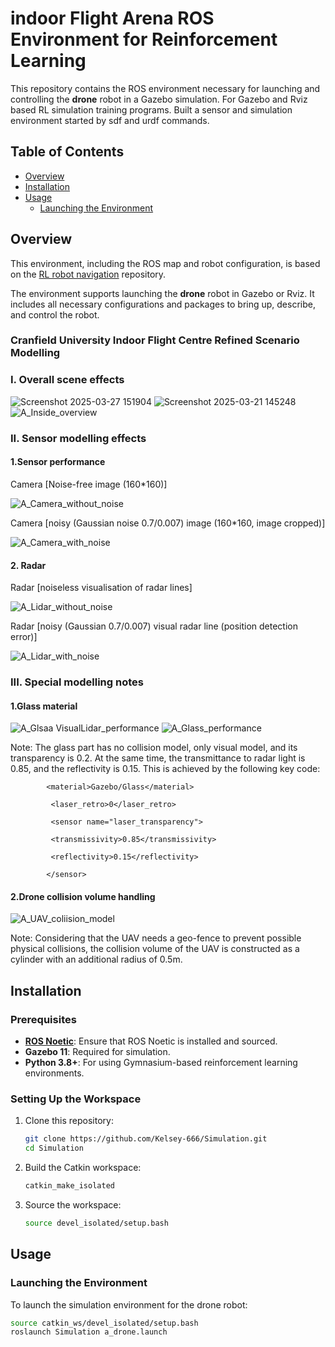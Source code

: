 # indoor Flight Arena ROS Environment for Reinforcement Learning

This repository contains the ROS environment necessary for launching and controlling the **drone** robot in a Gazebo simulation. For Gazebo and Rviz based RL simulation training programs. Built a sensor and simulation environment started by sdf and urdf commands.
## Table of Contents
- [Overview](#overview)
- [Installation](#installation)
- [Usage](#usage)
  - [Launching the Environment](#launching-the-environment)

## Overview

This environment, including the ROS map and robot configuration, is based on the [RL robot navigation]([https://github.com/reiniscimurs/DRL-robot-navigation](https://github.com/Kelsey-666/Simulation.git)) repository.

The environment supports launching the **drone** robot in Gazebo or Rviz. It includes all necessary configurations and packages to bring up, describe, and control the robot.
### Cranfield University Indoor Flight Centre Refined Scenario Modelling

### I. Overall scene effects

![Screenshot 2025-03-27 151904](https://github.com/user-attachments/assets/1508fb0c-3bcf-4293-b9c8-971681a3629f)
![Screenshot 2025-03-21 145248](https://github.com/user-attachments/assets/f5de7ec9-e35d-4cb2-b2b1-136d5e81efaf)
![A_Inside_overview](https://github.com/user-attachments/assets/13d1869b-fa0b-4109-a198-16793a4f206e)

### II. Sensor modelling effects

#### 1.Sensor performance

Camera [Noise-free image (160*160)]

![A_Camera_without_noise](https://github.com/user-attachments/assets/75fd6bd7-2ebd-4a15-92a1-634641148bdd)

Camera [noisy (Gaussian noise 0.7/0.007) image (160*160, image cropped)]

![A_Camera_with_noise](https://github.com/user-attachments/assets/e5222dde-c6e0-4387-adf5-22c2d6a8384a)

#### 2. Radar

Radar [noiseless visualisation of radar lines]

![A_Lidar_without_noise](https://github.com/user-attachments/assets/8e2bcfd8-607d-43a2-994c-f0b23231c7ab)

Radar [noisy (Gaussian 0.7/0.007) visual radar line (position detection error)]

![A_Lidar_with_noise](https://github.com/user-attachments/assets/d4e31dc0-8b25-4cbf-8508-c043ee82ef99)

### III. Special modelling notes

#### 1.Glass material

![A_Glsaa VisualLidar_performance](https://github.com/user-attachments/assets/31184e24-1e83-4314-b790-ef1948097fe6)
![A_Glass_performance](https://github.com/user-attachments/assets/71d2b9d8-2386-4ae3-baea-56ddcb85dc25)

Note: The glass part has no collision model, only visual model, and its transparency is 0.2. At the same time, the transmittance to radar light is 0.85, and the reflectivity is 0.15. This is achieved by the following key code:

`        <material>Gazebo/Glass</material>`

`         <laser_retro>0</laser_retro>`

`         <sensor name="laser_transparency">`

`         <transmissivity>0.85</transmissivity>`

`         <reflectivity>0.15</reflectivity>`

`        </sensor>`

#### 2.Drone collision volume handling

![A_UAV_coliision_model](https://github.com/user-attachments/assets/3201c3f0-0e0c-4e70-8339-c7e7db5bf38f)

Note: Considering that the UAV needs a geo-fence to prevent possible physical collisions, the collision volume of the UAV is constructed as a cylinder with an additional radius of 0.5m.

## Installation

### Prerequisites

- **[ROS Noetic](http://wiki.ros.org/noetic/Installation)**: Ensure that ROS Noetic is installed and sourced.
- **Gazebo 11**: Required for simulation.
- **Python 3.8+**: For using Gymnasium-based reinforcement learning environments.

### Setting Up the Workspace

1. Clone this repository:
    ```bash
    git clone https://github.com/Kelsey-666/Simulation.git
    cd Simulation
    ```

2. Build the Catkin workspace:
    ```bash
    catkin_make_isolated
    ```

3. Source the workspace:
    ```bash
    source devel_isolated/setup.bash
    ```

## Usage

### Launching the Environment

To launch the simulation environment for the drone robot:
```bash
source catkin_ws/devel_isolated/setup.bash
roslaunch Simulation a_drone.launch
```
